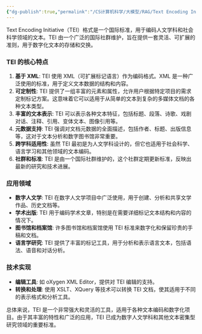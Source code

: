 ```yaml
---
{"dg-publish":true,"permalink":"/CS计算机科学/大模型/RAG/Text Encoding Initiative（TEI）格式/","noteIcon":"","created":"2024-08-28T17:27:38.000+08:00","updated":"2024-04-24T00:06:01.000+08:00"}
---
```



Text Encoding Initiative（TEI）格式是一个国际标准，用于编码人文学科和社会科学领域的文本。TEI 由一个广泛的国际社群维护，旨在提供一套灵活、可扩展的准则，用于数字化文本的存储和交换。

### TEI 的核心特点

1. **基于 XML**: TEI 使用 XML（可扩展标记语言）作为编码格式。XML 是一种广泛使用的标准，用于定义文本数据的结构和内容。
2. **可定制性**: TEI 提供了一组丰富的元素和属性，允许用户根据特定项目的需求定制标记方案。这意味着它可以适用于从简单的文本到复杂的多媒体文档的各种文本类型。
3. **丰富的文本表示**: TEI 可以表示各种文本特征，包括标题、段落、诗歌、戏剧对话、注释、引用、变体文本、图像引用等。
4. **元数据支持**: TEI 强调对文档元数据的全面描述，包括作者、标题、出版信息等，这对于文本分析和数字图书馆非常重要。
5. **跨学科适用性**: 虽然 TEI 最初是为人文学科设计的，但它也适用于社会科学、语言学习和其他领域的文本编码。
6. **社群和标准**: TEI 是由一个国际社群维护的，这个社群定期更新标准，反映出最新的研究和技术进展。

### 应用领域

- **数字人文学**: TEI 在数字人文学项目中广泛使用，用于创建、分析和共享文学作品、历史文档等。
- **学术出版**: TEI 用于编码学术文章，特别是在需要详细标记文本结构和内容的情况下。
- **图书馆和档案馆**: 许多图书馆和档案馆使用 TEI 标准来数字化和保留珍贵的手稿和文档。
- **语言学研究**: TEI 提供了丰富的标记工具，用于分析和表示语言文本，包括语法、语音和对话分析。

### 技术实现

- **编辑工具**: 如 oXygen XML Editor，提供对 TEI 编辑的支持。
- **转换和处理**: 使用 XSLT、XQuery 等技术可以转换 TEI 文档，使其适用于不同的表示格式和分析工具。

总体来说，TEI 是一个非常强大和灵活的工具，适用于各种文本编码和数字化项目。由于其丰富的特性和广泛的应用，TEI 已成为数字人文学科和其他文本密集型研究领域的重要标准。